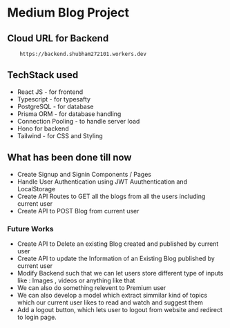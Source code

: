 # Medium Blog Project


## Cloud URL for Backend
``` 
    https://backend.shubham272101.workers.dev
```


## TechStack used

- React JS - for frontend
- Typescript - for typesafty
- PostgreSQL - for database
- Prisma ORM  - for database handling
- Connection Pooling - to handle server load 
- Hono for backend
- Tailwind - for CSS and Styling


## What has been done till now

- Create Signup and Signin Components / Pages
- Handle User Authentication using JWT Auuthentication and LocalStorage
- Create API Routes to GET all the blogs from all the users including current user
- Create API to POST Blog from current user


### Future Works

- Create API to Delete an existing Blog created and published by current user
- Create API to update the Information of an Existing Blog published by current user
- Modify Backend such that we can let users store different type of inputs like : Images , videos or anything like that
- We can also do something relevent to Premium user 
- We can also develop a model which extract simmilar kind of topics which our current user likes to read and watch and suggest them
- Add a logout button, which lets user to logout from website and redirect to login page.
